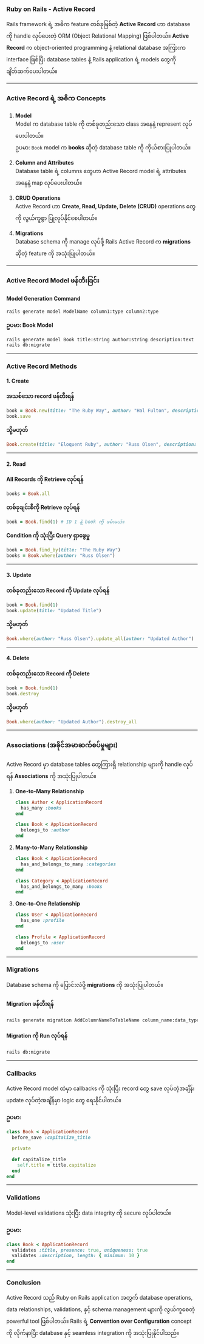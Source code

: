 ### **Ruby on Rails - Active Record**

Rails framework ရဲ့ အဓိက feature တစ်ခုဖြစ်တဲ့ **Active Record** ဟာ database ကို handle လုပ်ပေးတဲ့ ORM (Object Relational Mapping) ဖြစ်ပါတယ်။ **Active Record** က object-oriented programming နဲ့ relational database အကြားက interface ဖြစ်ပြီး database tables နဲ့ Rails application ရဲ့ models တွေကို ချိတ်ဆက်ပေးပါတယ်။

---

### **Active Record ရဲ့ အဓိက Concepts**

1. **Model**  
   Model က database table ကို တစ်ခုတည်းသော class အနေနဲ့ represent လုပ်ပေးပါတယ်။  
   ဥပမာ: `Book` model က **books** ဆိုတဲ့ database table ကို ကိုယ်စားပြုပါတယ်။

2. **Column and Attributes**  
   Database table ရဲ့ columns တွေဟာ Active Record model ရဲ့ attributes အနေနဲ့ map လုပ်ပေးပါတယ်။

3. **CRUD Operations**  
   Active Record ဟာ **Create, Read, Update, Delete (CRUD)** operations တွေကို လွယ်ကူစွာ ပြုလုပ်နိုင်စေပါတယ်။

4. **Migrations**  
   Database schema ကို manage လုပ်ဖို့ Rails Active Record က **migrations** ဆိုတဲ့ feature ကို အသုံးပြုပါတယ်။

---

### **Active Record Model ဖန်တီးခြင်း**

#### **Model Generation Command**
```bash
rails generate model ModelName column1:type column2:type
```

**ဥပမာ: Book Model**
```bash
rails generate model Book title:string author:string description:text
rails db:migrate
```

---

### **Active Record Methods**

#### **1. Create**

**အသစ်သော record ဖန်တီးရန်**
```ruby
book = Book.new(title: "The Ruby Way", author: "Hal Fulton", description: "Learn Ruby comprehensively.")
book.save
```

**သို့မဟုတ်**
```ruby
Book.create(title: "Eloquent Ruby", author: "Russ Olsen", description: "Learn elegant Ruby practices.")
```

---

#### **2. Read**

**All Records ကို Retrieve လုပ်ရန်**
```ruby
books = Book.all
```

**တစ်ခုချင်းစီကို Retrieve လုပ်ရန်**
```ruby
book = Book.find(1) # ID 1 နဲ့ book ကို ဖမ်းမယ်။
```

**Condition ကို သုံးပြီး Query ရှာဖွေမှု**
```ruby
book = Book.find_by(title: "The Ruby Way")
books = Book.where(author: "Russ Olsen")
```

---

#### **3. Update**

**တစ်ခုတည်းသော Record ကို Update လုပ်ရန်**
```ruby
book = Book.find(1)
book.update(title: "Updated Title")
```

**သို့မဟုတ်**
```ruby
Book.where(author: "Russ Olsen").update_all(author: "Updated Author")
```

---

#### **4. Delete**

**တစ်ခုတည်းသော Record ကို Delete**
```ruby
book = Book.find(1)
book.destroy
```

**သို့မဟုတ်**
```ruby
Book.where(author: "Updated Author").destroy_all
```

---

### **Associations (အခိုင်အမာဆက်စပ်မှုများ)**

Active Record မှာ database tables တွေကြားရှိ relationship များကို handle လုပ်ရန် **Associations** ကို အသုံးပြုပါတယ်။

1. **One-to-Many Relationship**
   ```ruby
   class Author < ApplicationRecord
     has_many :books
   end

   class Book < ApplicationRecord
     belongs_to :author
   end
   ```

2. **Many-to-Many Relationship**
   ```ruby
   class Book < ApplicationRecord
     has_and_belongs_to_many :categories
   end

   class Category < ApplicationRecord
     has_and_belongs_to_many :books
   end
   ```

3. **One-to-One Relationship**
   ```ruby
   class User < ApplicationRecord
     has_one :profile
   end

   class Profile < ApplicationRecord
     belongs_to :user
   end
   ```

---

### **Migrations**

Database schema ကို ပြောင်းလဲဖို့ **migrations** ကို အသုံးပြုပါတယ်။

#### **Migration ဖန်တီးရန်**
```bash
rails generate migration AddColumnNameToTableName column_name:data_type
```

#### **Migration ကို Run လုပ်ရန်**
```bash
rails db:migrate
```

---

### **Callbacks**

Active Record model ထဲမှာ callbacks ကို သုံးပြီး record တွေ save လုပ်တဲ့အချိန်၊ update လုပ်တဲ့အချိန်မှာ logic တွေ ရေးနိုင်ပါတယ်။

**ဥပမာ:**
```ruby
class Book < ApplicationRecord
  before_save :capitalize_title

  private

  def capitalize_title
    self.title = title.capitalize
  end
end
```

---

### **Validations**

Model-level validations သုံးပြီး data integrity ကို secure လုပ်ပါတယ်။

**ဥပမာ:**
```ruby
class Book < ApplicationRecord
  validates :title, presence: true, uniqueness: true
  validates :description, length: { minimum: 10 }
end
```

---

### **Conclusion**

Active Record သည် Ruby on Rails application အတွက် database operations, data relationships, validations, နှင့် schema management များကို လွယ်ကူစေတဲ့ powerful tool ဖြစ်ပါတယ်။ Rails ရဲ့ **Convention over Configuration** concept ကို လိုက်နာပြီး database နှင့် seamless integration ကို အသုံးပြုနိုင်ပါသည်။